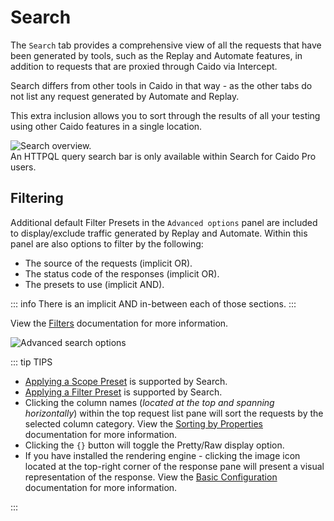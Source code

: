 # Search

The `Search` tab provides a comprehensive view of all the requests that have been generated by tools, such as the Replay and Automate features, in addition to requests that are proxied through Caido via Intercept.

Search differs from other tools in Caido in that way - as the other tabs do not list any request generated by Automate and Replay.

This extra inclusion allows you to sort through the results of all your testing using other Caido features in a single location.

<img alt="Search overview." src="/_images/search_tab.png" center/>
<br>

<ProContainer>
An HTTPQL query search bar is only available within Search for Caido Pro users.
</ProContainer>

## Filtering

Additional default Filter Presets in the `Advanced options` panel are included to display/exclude traffic generated by Replay and Automate. Within this panel are also options to filter by the following:

- The source of the requests (implicit OR).
- The status code of the responses (implicit OR).
- The presets to use (implicit AND).

::: info
There is an implicit AND in-between each of those sections.
:::

View the [Filters](/guides/filters.md) documentation for more information.

<img alt="Advanced search options" src="/_images/search_adv_menu.png" center/>

::: tip TIPS

- [Applying a Scope Preset](/guides/scope.md) is supported by Search.
- [Applying a Filter Preset](/guides/filters.md) is supported by Search.
- Clicking the column names (_located at the top and spanning horizontally_) within the top request list pane will sort the requests by the selected column category. View the [Sorting by Properties](/guides/sorting.md) documentation for more information.
- Clicking the `{}` button will toggle the Pretty/Raw display option.
- If you have installed the rendering engine - clicking the image icon located at the top-right corner of the response pane will present a visual representation of the response. View the [Basic Configuration](/quickstart/beginner_guide/setup/config.md) documentation for more information.

:::
